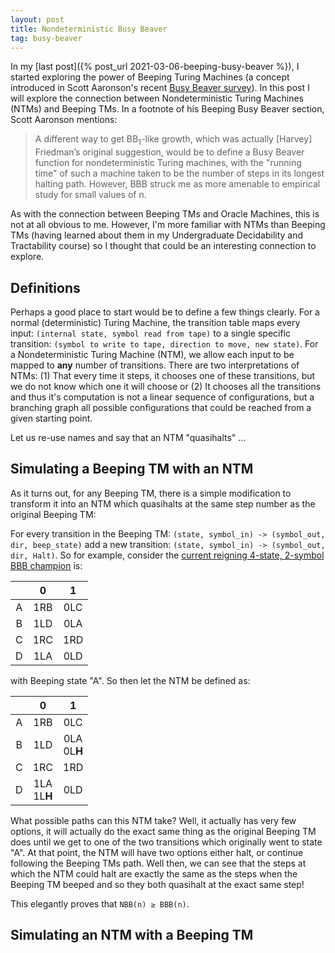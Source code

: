 ```yaml
---
layout: post
title: Nondeterministic Busy Beaver
tag: busy-beaver
---
```


In my [last post]({% post_url 2021-03-06-beeping-busy-beaver %}), I started exploring the power of Beeping Turing Machines (a concept introduced in Scott Aaronson's recent [Busy Beaver survey](https://www.scottaaronson.com/blog/?p=4916)). In this post I will explore the connection between Nondeterministic Turing Machines (NTMs) and Beeping TMs. In a footnote of his Beeping Busy Beaver section, Scott Aaronson mentions:

> A different way to get BB<sub>1</sub>-like growth, which was actually [Harvey] Friedman’s original suggestion, would be to define a Busy Beaver function for nondeterministic Turing machines, with the "running time" of such a machine taken to be the number of steps in its longest halting path. However, BBB struck me as more amenable to empirical study for small values of n.

As with the connection between Beeping TMs and Oracle Machines, this is not at all obvious to me. However, I'm more familiar with NTMs than Beeping TMs (having learned about them in my Undergraduate Decidability and Tractability course) so I thought that could be an interesting connection to explore.


## Definitions

Perhaps a good place to start would be to define a few things clearly. For a normal (deterministic) Turing Machine, the transition table maps every input: `(internal state, symbol read from tape)` to a single specific transition: `(symbol to write to tape, direction to move, new state)`. For a Nondeterministic Turing Machine (NTM), we allow each input to be mapped to **any** number of transitions. There are two interpretations of NTMs: (1) That every time it steps, it chooses one of these transitions, but we do not know which one it will choose or (2) It chooses all the transitions and thus it's computation is not a linear sequence of configurations, but a branching graph all possible configurations that could be reached from a given starting point.

Let us re-use names and say that an NTM "quasihalts" ...


## Simulating a Beeping TM with an NTM

As it turns out, for any Beeping TM, there is a simple modification to transform it into an NTM which quasihalts at the same step number as the original Beeping TM:

For every transition in the Beeping TM: `(state, symbol_in) -> (symbol_out, dir, beep_state)` add a new transition: `(state, symbol_in) -> (symbol_out, dir, Halt)`. So for example, consider the [current reigning 4-state, 2-symbol BBB champion](https://nickdrozd.github.io/2020/10/09/beeping-busy-beaver-results.html#orgc0f5dc1) is:

  |     |  0  |  1  |
  | :-: | :-: | :-: |
  |  A  | 1RB | 0LC |
  |  B  | 1LD | 0LA |
  |  C  | 1RC | 1RD |
  |  D  | 1LA | 0LD |

with Beeping state "A". So then let the NTM be defined as:

  |     |  0  |  1  |
  | :-: | :-: | :-: |
  |  A  | 1RB | 0LC |
  |  B  | 1LD | 0LA<br>0L**H** |
  |  C  | 1RC | 1RD |
  |  D  | 1LA<br>1L**H** | 0LD |

What possible paths can this NTM take? Well, it actually has very few options, it will actually do the exact same thing as the original Beeping TM does until we get to one of the two transitions which originally went to state "A". At that point, the NTM will have two options either halt, or continue following the Beeping TMs path. Well then, we can see that the steps at which the NTM could halt are exactly the same as the steps when the Beeping TM beeped and so they both quasihalt at the exact same step!

This elegantly proves that `NBB(n) ≥ BBB(n)`.


## Simulating an NTM with a Beeping TM
